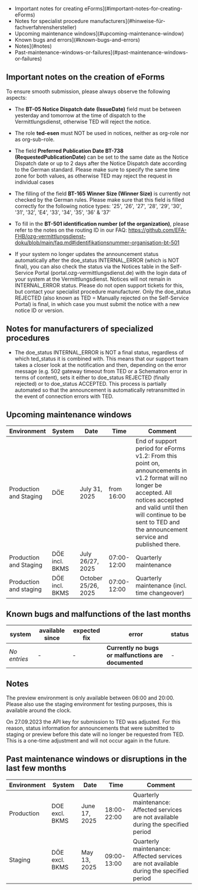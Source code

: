 - Important notes for creating eForms](#important-notes-for-creating-eForms)
- Notes for specialist procedure manufacturers](#hinweise-für-fachverfahrenshersteller)
- Upcoming maintenance windows](#upcoming-maintenance-window)
- Known bugs and errors](#known-bugs-and-errors)
- Notes](#notes)
- Past-maintenance-windows-or-failures](#past-maintenance-windows-or-failures)

## Important notes on the creation of eForms
To ensure smooth submission, please always observe the following aspects:

- The **BT-05 Notice Dispatch date** **(IssueDate)** field must be between yesterday and tomorrow at the time of dispatch to the Vermittlungsdienst, otherwise TED will reject the notice.
- The role **ted-esen** must NOT be used in notices, neither as org-role nor as org-sub-role.

- The field **Preferred Publication Date BT-738 (RequestedPublicationDate)** can be set to the same date as the Notice Dispatch date or up to 2 days after the Notice Dispatch date according to the German standard. Please make sure to specify the same time zone for both values, as otherwise TED may reject the request in individual cases
- The filling of the field **BT-165 Winner Size (Winner Size)** is currently not checked by the German rules. Please make sure that this field is filled correctly for the following notice types: '25', '26', '27', '28', '29', '30', '31', '32', 'E4', '33', '34', '35', '36' & '37'
- To fill in the **BT-501 identification number (of the organization)**, please refer to the notes on the routing ID in our FAQ: https://github.com/EFA-FHB/ozg-vermittlungsdienst-doku/blob/main/faq.md#identifikationsnummer-organisation-bt-501
- If your system no longer updates the announcement status automatically after the doe_status INTERNAL_ERROR (which is NOT final), you can also check the status via the Notices table in the Self-Service Portal (portal.ozg-vermittlungsdienst.de) with the login data of your system at the Vermittlungsdienst. Notices will not remain in INTERNAL_ERROR status. Please do not open support tickets for this, but contact your specialist procedure manufacturer. Only the doe_status REJECTED (also known as TED = Manually rejected on the Self-Service Portal) is final, in which case you must submit the notice with a new notice ID or version.


## Notes for manufacturers of specialized procedures
- The doe_status INTERNAL_ERROR is NOT a final status, regardless of which ted_status it is combined with. This means that our support team takes a closer look at the notification and then, depending on the error message (e.g. 502 gateway timeout from TED or a Schematron error in terms of content), sets it either to doe_status REJECTED (finally rejected) or to doe_status ACCEPTED. This process is partially automated so that the announcement is automatically retransmitted in the event of connection errors with TED.

## Upcoming maintenance windows

| Environment | System | Date | Time | Comment |
|-------------|----------------------------------|------------|-------------------|---------------------|
| Production and Staging | DÖE | July 31, 2025 | from 16:00 | End of support period for eForms v1.2: From this point on, announcements in v1.2 format will no longer be accepted. All notices accepted and valid until then will continue to be sent to TED and the announcement service and published there. |
| Production and Staging | DÖE incl. BKMS | July 26/27, 2025 | 07:00-12:00 | Quarterly maintenance |
| Production and staging | DÖE incl. BKMS | October 25/26, 2025 | 07:00-12:00 | Quarterly maintenance (incl. time changeover) |

## Known bugs and malfunctions of the last months

| system | available since | expected fix | error | status |
|--------------|----------------|----------------------------|--------|--------|
| *No entries* | - | - | **Currently no bugs or malfunctions are documented** | - |

## Notes

The preview environment is only available between 06:00 and 20:00. Please also use the staging environment for testing purposes, this is available around the clock.

On 27.09.2023 the API key for submission to TED was adjusted. For this reason, status information for announcements that were submitted to staging or preview before this date will no longer be requested from TED. This is a one-time adjustment and will not occur again in the future.

## Past maintenance windows or disruptions in the last few months

| Environment | System | Date | Time | Comment |
|--------------------------|---------------------|------------|-------------------|---------------------|
| Production | DOE excl. BKMS | June 17, 2025 | 18:00-22:00 | Quarterly maintenance: Affected services are not available during the specified period |
| Staging | DÖE excl. BKMS | May 13, 2025 | 09:00-13:00 | Quarterly maintenance: Affected services are not available during the specified period |
